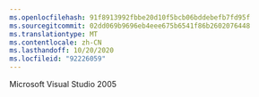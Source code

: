 ```yaml
---
ms.openlocfilehash: 91f8913992fbbe20d10f5bcb06bddebefb7fd95f
ms.sourcegitcommit: 02dd069b9696eb4eee675b6541f86b2602076448
ms.translationtype: MT
ms.contentlocale: zh-CN
ms.lasthandoff: 10/20/2020
ms.locfileid: "92226059"
---
```

Microsoft Visual Studio 2005